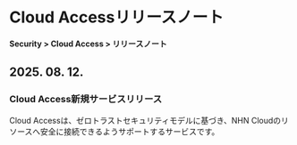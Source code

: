 # Cloud Accessリリースノート

**Security > Cloud Access > リリースノート**

## 2025. 08. 12.

### Cloud Access新規サービスリリース

Cloud Accessは、ゼロトラストセキュリティモデルに基づき、NHN Cloudのリソースへ安全に接続できるようサポートするサービスです。
